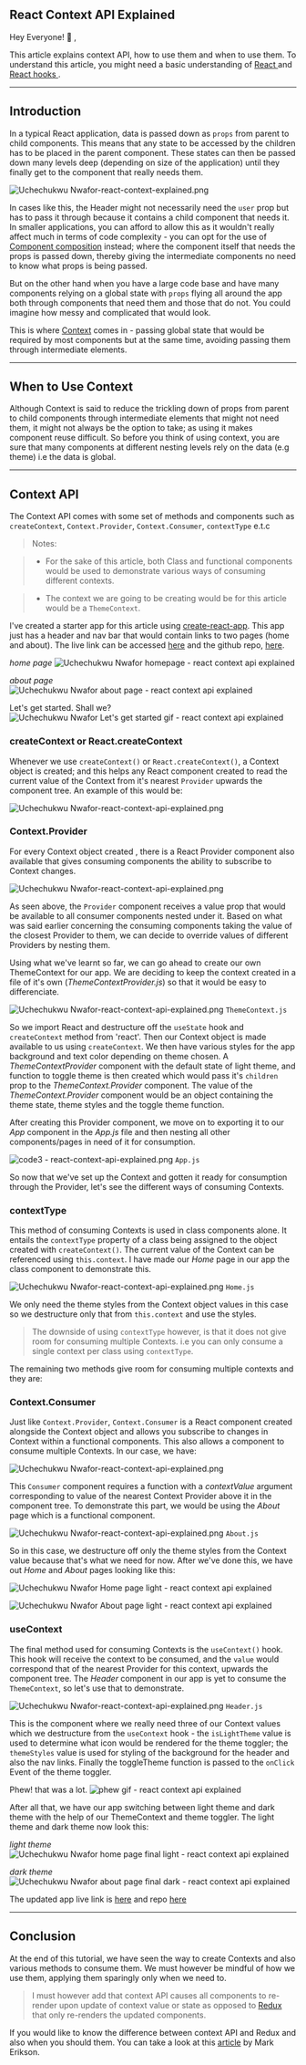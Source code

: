 ## React Context API Explained

Hey Everyone! 👋  , 

This article explains context API, how to use them and when to use them. To understand this article, you might need a basic understanding of  [ React ](https://reactjs.org) and [React hooks ](https://reactjs.org/docs/hooks-intro.html). 

***

## Introduction

In a typical React application, data is passed down as `props` from parent to child components. This means that any state to be accessed by the children has to be placed in the parent component. These states can then be passed down many levels deep (depending on size of the application) until they finally get to the component that really needs them.

![Uchechukwu Nwafor-react-context-explained.png](https://cdn.hashnode.com/res/hashnode/image/upload/v1611268590395/tALeKoqtq.png)


In cases like this, the Header might not necessarily need the `user` prop but has to pass it through because it contains a child component that needs it. In smaller applications, you can afford to allow this as it wouldn't really affect much in terms of code complexity - you can opt for the use of  [Component composition](https://reactjs.org/docs/composition-vs-inheritance.html) instead; where the component itself that needs the props is passed down, thereby giving the intermediate components no need to know what props is being passed.

But on the other hand when you have a large code base and have many components relying on a global state with `props` flying all around the app both through components that need them and those that do not. You could imagine how messy and complicated that would look.

This is where  [Context](https://reactjs.org/docs/context.html) comes in - passing global state that would be required by most components but at the same time, avoiding passing them through intermediate elements.

***

## When to Use Context

Although Context is said to reduce the trickling down of props from parent to child components through intermediate elements that might not need them, it might not always be the option to take; as using it makes component reuse difficult. 
So before you think of using context, you are sure that many components at different nesting levels rely on the data (e.g theme) i.e the data is global.

***

## Context API

The Context API comes with some set of methods and components such as `createContext`, `Context.Provider`, `Context.Consumer`, `contextType` e.t.c

> Notes: 

> - For the sake of this article, both Class and functional components would be used to demonstrate various ways of consuming different contexts.

> - The context we are going to be creating would be for this article would be a `ThemeContext`.


I've created a starter app for this article using [create-react-app](http://create-react-app.dev/docs/getting-started/). This app just has a header and nav bar that would contain links to two pages (home and about). The live link can be accessed [here](https://context-app-git-beforecontext.caspero-62.vercel.app/)  and the github repo,  [here](https://github.com/caspero-62/contextApp/tree/beforeContext).

*home page*
![Uchechukwu Nwafor homepage - react context api explained](https://cdn.hashnode.com/res/hashnode/image/upload/v1611200243884/6wqGlD0h3.png)

*about page*
![Uchechukwu Nwafor about page - react context api explained](https://cdn.hashnode.com/res/hashnode/image/upload/v1611200217459/XhdB7r2bo.png)

Let's get started. Shall we?
 ![Uchechukwu Nwafor Let's get started gif - react context api explained](https://media.giphy.com/media/4abqdfTBWYD5KsUrBg/giphy.gif) 

### createContext or React.createContext

Whenever we use `createContext()` or `React.createContext()`, a Context object is created; and this helps any React component created to read the current value of the Context from it's nearest `Provider` upwards the component tree. An example of this would be:

![Uchechukwu Nwafor-react-context-api-explained.png](https://cdn.hashnode.com/res/hashnode/image/upload/v1611268660825/N9HkS6HDq.png)

### Context.Provider

For every Context object created , there is a React Provider component also available that gives consuming components the ability to subscribe to Context changes. 

![Uchechukwu Nwafor-react-context-api-explained.png](https://cdn.hashnode.com/res/hashnode/image/upload/v1611268680374/Ldth052BZ.png)

As seen above, the `Provider` component receives a value prop that would be available to all consumer components nested under it. Based on what was said earlier concerning the consuming components taking the value of the closest Provider to them, we can decide to override values of different Providers by nesting them.

Using what we've learnt so far, we can go ahead to create our own ThemeContext for our app. We are deciding to keep the context created in a file of it's own (*ThemeContextProvider.js*) so that it would be easy to differenciate.

![Uchechukwu Nwafor-react-context-api-explained.png](https://cdn.hashnode.com/res/hashnode/image/upload/v1611268732125/bfoFLJpSO.png)
`ThemeContext.js`

So we import React and destructure off the `useState` hook and `createContext` method from 'react'. Then our Context object is made available to us using `createContext`. We then have various styles for the app background and text color depending on theme chosen. A *ThemeContextProvider* component with the default state of light theme, and function to toggle theme is then created which would pass it's `children` prop to the *ThemeContext.Provider* component. The value of the *ThemeContext.Provider* component would be an object containing the theme state, theme styles and the toggle theme function. 

After creating this Provider component, we move on to exporting it to our *App* component in the *App.js* file and then nesting all other components/pages in need of it for consumption.

![code3 - react-context-api-explained.png](https://cdn.hashnode.com/res/hashnode/image/upload/v1611268809911/VcavZA22y.png)
`App.js`

So now that we've set up the Context and gotten it ready for consumption through the Provider, let's see the different ways of consuming Contexts.

### contextType

This method of consuming Contexts is used in class components alone. It entails the `contextType` property of a class being assigned to the object created with `createContext()`. The current value of the Context can be referenced using `this.context`. I have made our *Home* page in our app the class component to demonstrate this.

![Uchechukwu Nwafor-react-context-api-explained.png](https://cdn.hashnode.com/res/hashnode/image/upload/v1611268849395/Km1Agr1Fd.png)
`Home.js`

We only need the theme styles from the Context object values in this case so we destructure only that from `this.context` and use the styles.

> The downside of using `contextType` however, is that it does not give room for consuming multiple Contexts. i.e you can only consume a single context per class using `contextType`.

The remaining two methods give room for consuming multiple contexts and they are:

### Context.Consumer

Just like `Context.Provider`, `Context.Consumer` is a React component created alongside the Context object and allows you subscribe to changes in Context within a functional components. This also allows a component to consume multiple Contexts. In our case, we have:

![Uchechukwu Nwafor-react-context-api-explained.png](https://cdn.hashnode.com/res/hashnode/image/upload/v1611268876636/yq5YLP9y1.png)

This `Consumer` component requires a function with a *contextValue* argument corresponding to value of the nearest Context Provider above it in the component tree. To demonstrate this part, we would be using the *About* page which is a functional component.

![Uchechukwu Nwafor-react-context-api-explained.png](https://cdn.hashnode.com/res/hashnode/image/upload/v1611268912970/ngw0ZwwDk.png)
`About.js`

So in this case, we destructure off only the theme styles from the Context value because that's what we need for now. After we've done this, we have out *Home* and *About* pages looking like this:


![Uchechukwu Nwafor Home page light - react context api explained](https://cdn.hashnode.com/res/hashnode/image/upload/v1611199201647/8YQwswaSZ.png)

![Uchechukwu Nwafor About page light - react context api explained](https://cdn.hashnode.com/res/hashnode/image/upload/v1611199253708/Xi4H4NjUM.png)

### useContext

The final method used for consuming Contexts is the `useContext()` hook. This hook will receive the context to be consumed, and the `value` would correspond that of the nearest Provider for this context, upwards the component tree. The *Header* component in our app is yet to consume the `ThemeContext`, so let's use that to demonstrate.

![Uchechukwu Nwafor-react-context-api-explained.png](https://cdn.hashnode.com/res/hashnode/image/upload/v1611268950868/X3Dvjq2k4.png)
`Header.js`

This is the component where we really need three of our Context values which we destructure from the `useContext` hook - the `isLightTheme` value is used to determine what icon would be rendered for the theme toggler;  the `themeStyles` value is used for styling of the background for the header and also the nav links. Finally the toggleTheme function is passed to the `onClick` Event of the theme toggler.

Phew! that was a lot.
![phew gif - react context api explained](https://media.giphy.com/media/Oj5w7lOaR5ieNpuBhn/giphy.gif)

After all that, we have our app switching between light theme and dark theme with the help of our ThemeContext and theme toggler. The light theme and dark theme now look this:

*light theme*
![Uchechukwu Nwafor home page final light - react context api explained ](https://cdn.hashnode.com/res/hashnode/image/upload/v1611202975173/G7C3HQwSn.png)

*dark theme*
![Uchechukwu Nwafor about page final dark - react context api explained](https://cdn.hashnode.com/res/hashnode/image/upload/v1611203021470/-Y1r0GBaa.png)

The updated app live link is [here](https://context-app-dcmvrp7u5.vercel.app/) and repo [here](https://github.com/caspero-62/contextApp/tree/afterContext)  
***

## Conclusion

At the end of this tutorial, we have seen the way to create Contexts and also various methods to consume them. We must however be mindful of how we use them, applying them sparingly only when we need to.

> I must however add that context API causes all components to re-render upon update of context value or state as opposed to  [Redux](https://redux.js.org/) that only re-renders the updated components.

If you would like to know the difference between context API and Redux and also when you should them. You can take a look at this [article](https://t.co/soOOZfTfvI?amp=1) by Mark Erikson.
